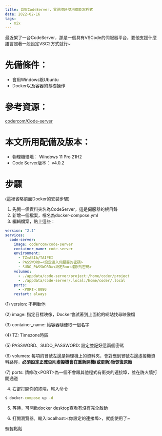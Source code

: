 ```yaml
---
title: 自架CodeServer，實現隨時隨地都能寫程式
date: 2022-02-16
tags:
  - mix
---
```


最近架了一台CodeServer，那是一個具有VSCode的伺服器平台，要他支援什麼語言照著一般設定VSC2方式就行~

# 先備條件：

* 會用Windows跟Ubuntu
* Docker以及容器的基礎操作

# 參考資源： 
[codercom/Code-server](https://hub.docker.com/r/codercom/code-server)

# 本文所用配備及版本：

* 物理機環境： Windows 11 Pro 21H2
* Code Server版本： v4.0.2

# 步驟

(這裡省略前面Docker的安裝步驟)

1. 先開一個資料夾名為CodeServer，這是伺服器的根目錄
2. 新增一個檔案，檔名為docker-compose.yml
3. 編輯檔案，貼上這些：
```yml
version: "2.1"
services:
  code-server:
    image: codercom/code-server
    container_name: code-server
    environment:
      - TZ=ASIA/TAIPEI
      - PASSWORD=<設定進入伺服器的密碼>
      - SUDO_PASSWORD=<設定Root權限的密碼>
    volumes:
      - ./appdata/code-server/project:/home/coder/project
      - ./appdata/code-server/.local:/home/coder/.local
    ports:
      - <PORT>:8080
    restart: always
```
(1) version: 不用動他

(2) image: 指定目標映像，Docker會試著到上面給的網站找尋映像檔

(3) container_name: 給容器隨便取一個名字

(4) TZ: Timezone時區

(5) PASSWORD、SUDO_PASSWORD: 設定並記好這兩個密碼

(6) volumes: 每項的冒號左邊是物理機上的資料夾，會對應到冒號右邊虛擬機資料路徑，**必須設定正確否則虛擬機會在重新開機(或更新)後恢復原廠**

(7) ports: 請修改\<PORT>為一個不會跟其他程式有衝突的連接埠，並在防火牆打開通道

4. 右鍵打開你的終端，輸入命令
```bat
$ docker-compose up -d
```

5. 等待，可開啟docker desktop查看有沒有完全啟動

6. 打開瀏覽器，輸入localhost:<你設定的連接埠>，就能使用了~

輕輕鬆鬆


